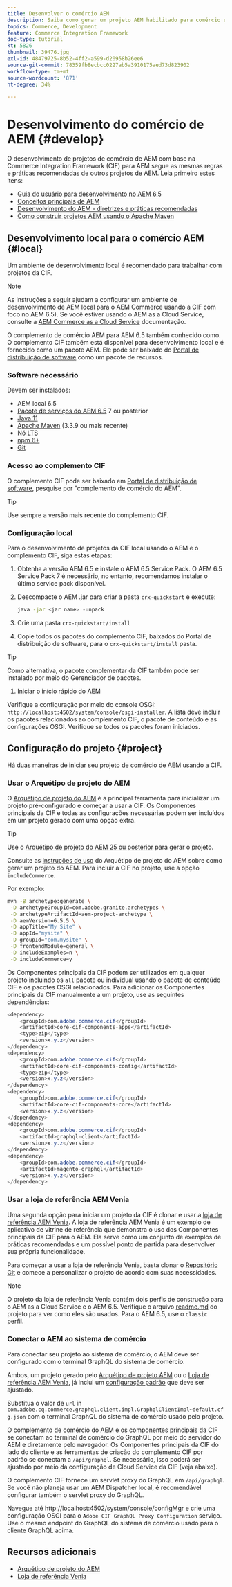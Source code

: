 ```yaml
---
title: Desenvolver o comércio AEM
description: Saiba como gerar um projeto AEM habilitado para comércio usando o arquétipo de projeto AEM. Saiba como criar e implantar o projeto em um ambiente de desenvolvimento local.
topics: Commerce, Development
feature: Commerce Integration Framework
doc-type: tutorial
kt: 5826
thumbnail: 39476.jpg
exl-id: 48479725-8b52-4ff2-a599-d20958b26ee6
source-git-commit: 78359fb8ecbcc0227ab5a3910175aed73d823902
workflow-type: tm+mt
source-wordcount: '871'
ht-degree: 34%

---
```


# Desenvolvimento do comércio de AEM {#develop}

O desenvolvimento de projetos de comércio de AEM com base na Commerce Integration Framework (CIF) para AEM segue as mesmas regras e práticas recomendadas de outros projetos de AEM. Leia primeiro estes itens:

- [Guia do usuário para desenvolvimento no AEM 6.5](/help/sites-developing/home.md)
- [Conceitos principais de AEM](/help/sites-developing/the-basics.md)
- [Desenvolvimento do AEM - diretrizes e práticas recomendadas](/help/sites-developing/dev-guidelines-bestpractices.md)
- [Como construir projetos AEM usando o Apache Maven](/help/sites-developing/ht-projects-maven.md)

## Desenvolvimento local para o comércio AEM {#local}

Um ambiente de desenvolvimento local é recomendado para trabalhar com projetos da CIF.

>[!NOTE]
>
>As instruções a seguir ajudam a configurar um ambiente de desenvolvimento de AEM local para o AEM Commerce usando a CIF com foco no AEM 6.5). Se você estiver usando o AEM as a Cloud Service, consulte a [AEM Commerce as a Cloud Service](https://experienceleague.adobe.com/docs/experience-manager-cloud-service/content-and-commerce/home.html?lang=pt-BR) documentação.

O complemento de comércio AEM para AEM 6.5 também conhecido como. O complemento CIF também está disponível para desenvolvimento local e é fornecido como um pacote AEM. Ele pode ser baixado do [Portal de distribuição de software](https://experience.adobe.com/#/downloads/content/software-distribution/br/aem.html) como um pacote de recursos.

### Software necessário

Devem ser instalados:

- AEM local 6.5
- [Pacote de serviços do AEM 6.5](https://experience.adobe.com/#/downloads/content/software-distribution/br/aem.html) 7 ou posterior
- [Java 11](https://downloads.experiencecloud.adobe.com/content/software-distribution/en/general.html)
- [Apache Maven](https://maven.apache.org/) (3.3.9 ou mais recente)
- [Nó LTS](https://nodejs.org/en/)
- [npm 6+](https://www.npmjs.com/)
- [Git](https://git-scm.com/)

### Acesso ao complemento CIF

O complemento CIF pode ser baixado em [Portal de distribuição de software](https://experience.adobe.com/#/downloads/content/software-distribution/br/aem.html), pesquise por &quot;complemento de comércio do AEM&quot;.

>[!TIP]
>
>Use sempre a versão mais recente do complemento CIF.

### Configuração local

Para o desenvolvimento de projetos da CIF local usando o AEM e o complemento CIF, siga estas etapas:

1. Obtenha a versão AEM 6.5 e instale o AEM 6.5 Service Pack. O AEM 6.5 Service Pack 7 é necessário, no entanto, recomendamos instalar o último service pack disponível.

1. Descompacte o AEM .jar para criar a pasta `crx-quickstart` e execute:

   ```bash
   java -jar <jar name> -unpack
   ```

1. Crie uma pasta `crx-quickstart/install`

1. Copie todos os pacotes do complemento CIF, baixados do Portal de distribuição de software, para o `crx-quickstart/install` pasta.

>[!TIP]
>
>Como alternativa, o pacote complementar da CIF também pode ser instalado por meio do Gerenciador de pacotes.

1. Iniciar o início rápido do AEM

Verifique a configuração por meio do console OSGI: `http://localhost:4502/system/console/osgi-installer`. A lista deve incluir os pacotes relacionados ao complemento CIF, o pacote de conteúdo e as configurações OSGI. Verifique se todos os pacotes foram iniciados.

## Configuração do projeto {#project}

Há duas maneiras de iniciar seu projeto de comércio de AEM usando a CIF.

### Usar o Arquétipo de projeto do AEM

O [Arquétipo de projeto do AEM](https://github.com/adobe/aem-project-archetype) é a principal ferramenta para inicializar um projeto pré-configurado e começar a usar a CIF. Os Componentes principais da CIF e todas as configurações necessárias podem ser incluídos em um projeto gerado com uma opção extra.

>[!TIP]
>
>Use o [Arquétipo de projeto do AEM 25 ou posterior](https://github.com/adobe/aem-project-archetype/releases) para gerar o projeto.

Consulte as [instruções de uso](https://github.com/adobe/aem-project-archetype#usage) do Arquétipo de projeto do AEM sobre como gerar um projeto do AEM. Para incluir a CIF no projeto, use a opção `includeCommerce`.

Por exemplo:

```bash
mvn -B archetype:generate \
 -D archetypeGroupId=com.adobe.granite.archetypes \
 -D archetypeArtifactId=aem-project-archetype \
 -D aemVersion=6.5.5 \
 -D appTitle="My Site" \
 -D appId="mysite" \
 -D groupId="com.mysite" \
 -D frontendModule=general \
 -D includeExamples=n \
 -D includeCommerce=y
```

Os Componentes principais da CIF podem ser utilizados em qualquer projeto incluindo os `all` pacote ou individual usando o pacote de conteúdo CIF e os pacotes OSGI relacionados. Para adicionar os Componentes principais da CIF manualmente a um projeto, use as seguintes dependências:

```java
<dependency>
    <groupId>com.adobe.commerce.cif</groupId>
    <artifactId>core-cif-components-apps</artifactId>
    <type>zip</type>
    <version>x.y.z</version>
</dependency>
<dependency>
    <groupId>com.adobe.commerce.cif</groupId>
    <artifactId>core-cif-components-config</artifactId>
    <type>zip</type>
    <version>x.y.z</version>
</dependency>
<dependency>
    <groupId>com.adobe.commerce.cif</groupId>
    <artifactId>core-cif-components-core</artifactId>
    <version>x.y.z</version>
</dependency>
<dependency>
    <groupId>com.adobe.commerce.cif</groupId>
    <artifactId>graphql-client</artifactId>
    <version>x.y.z</version>
</dependency>
<dependency>
    <groupId>com.adobe.commerce.cif</groupId>
    <artifactId>magento-graphql</artifactId>
    <version>x.y.z</version>
</dependency>
```

### Usar a loja de referência AEM Venia

Uma segunda opção para iniciar um projeto da CIF é clonar e usar a [loja de referência AEM Venia](https://github.com/adobe/aem-cif-guides-venia). A loja de referência AEM Venia é um exemplo de aplicativo de vitrine de referência que demonstra o uso dos Componentes principais da CIF para o AEM. Ela serve como um conjunto de exemplos de práticas recomendadas e um possível ponto de partida para desenvolver sua própria funcionalidade.

Para começar a usar a loja de referência Venia, basta clonar o [Repositório Git](https://github.com/adobe/aem-cif-guides-venia) e comece a personalizar o projeto de acordo com suas necessidades.

>[!NOTE]
>
>O projeto da loja de referência Venia contém dois perfis de construção para o AEM as a Cloud Service e o AEM 6.5. Verifique o arquivo [readme.md](https://github.com/adobe/aem-cif-guides-venia/blob/main/README.md) do projeto para ver como eles são usados. Para o AEM 6.5, use o `classic` perfil.

### Conectar o AEM ao sistema de comércio

Para conectar seu projeto ao sistema de comércio, o AEM deve ser configurado com o terminal GraphQL do sistema de comércio.

Ambos, um projeto gerado pelo [Arquétipo de projeto AEM](https://github.com/adobe/aem-project-archetype) ou o [Loja de referência AEM Venia](https://github.com/adobe/aem-cif-guides-venia), já inclui um [configuração padrão](https://github.com/adobe/aem-cif-guides-venia/blob/main/ui.config/src/main/content/jcr_root/apps/venia/osgiconfig/config/com.adobe.cq.commerce.graphql.client.impl.GraphqlClientImpl~default.cfg.json) que deve ser ajustado.

Substitua o valor de `url` in `com.adobe.cq.commerce.graphql.client.impl.GraphqlClientImpl~default.cfg.json` com o terminal GraphQL do sistema de comércio usado pelo projeto.

O complemento de comércio do AEM e os componentes principais da CIF se conectam ao terminal de comércio do GraphQL por meio do servidor do AEM e diretamente pelo navegador. Os Componentes principais da CIF do lado do cliente e as ferramentas de criação do complemento CIF por padrão se conectam a `/api/graphql`. Se necessário, isso poderá ser ajustado por meio da configuração de Cloud Service da CIF (veja abaixo).

O complemento CIF fornece um servlet proxy do GraphQL em `/api/graphql`. Se você não planeja usar um AEM Dispatcher local, é recomendável configurar também o servlet proxy do GraphQL.

Navegue até http://localhost:4502/system/console/configMgr e crie uma configuração OSGI para o `Adobe CIF GraphQL Proxy Configuration` serviço. Use o mesmo endpoint do GraphQL do sistema de comércio usado para o cliente GraphQL acima.

## Recursos adicionais

- [Arquétipo de projeto do AEM](https://github.com/adobe/aem-project-archetype)
- [Loja de referência Venia](https://github.com/adobe/aem-cif-guides-venia)
